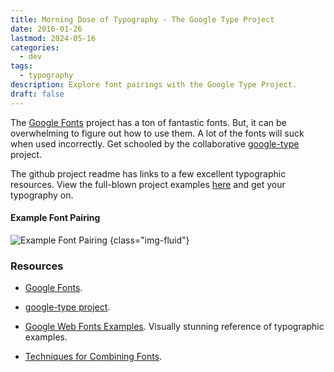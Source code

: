```yaml
---
title: Morning Dose of Typography - The Google Type Project
date: 2016-01-26
lastmod: 2024-05-16
categories:
  - dev
tags:
  - typography
description: Explore font pairings with the Google Type Project.
draft: false
---
```


The [Google Fonts](https://www.google.com/fonts) project has a ton of fantastic fonts. But, it can be overwhelming to
figure out how to use them. A lot of the fonts will suck when used incorrectly. Get schooled by the collaborative
[google-type](https://github.com/femmebot/google-type) project.<!--more-->


The github project readme has links to a few excellent typographic resources. View the full-blown project examples
[here](https://femmebot.github.io/google-type/) and get your typography on.

#### Example Font Pairing

![Example Font Pairing](/image/font-example.png)
{class="img-fluid"}


### Resources


- [Google Fonts](https://www.google.com/fonts).


- [google-type project](https://github.com/femmebot/google-type).


- [Google Web Fonts Examples](https://femmebot.github.io/google-type/). Visually stunning reference of typographic examples.


- [Techniques for Combining Fonts](http://www.typography.com/techniques/).
